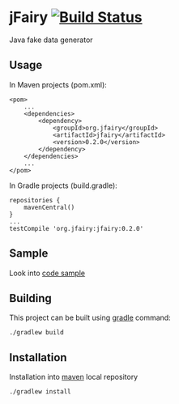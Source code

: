 jFairy [![Build Status](https://travis-ci.org/Codearte/jfairy.png)](https://travis-ci.org/Codearte/jfairy)
==============

Java fake data generator

Usage
-----

In Maven projects (pom.xml):

    <pom>
        ...
        <dependencies>
            <dependency>
                <groupId>org.jfairy</groupId>
                <artifactId>jfairy</artifactId>
                <version>0.2.0</version>
            </dependency>
        </dependencies>
        ...
    </pom>

In Gradle projects (build.gradle):

    repositories {
        mavenCentral()
    }
    ...
    testCompile 'org.jfairy:jfairy:0.2.0'
    
Sample
------

Look into [code sample](https://github.com/Codearte/jfairy/tree/master/src/test/groovy/snippets/)

Building
---------

This project can be built using [gradle](http://www.gradle.org/) command:

    ./gradlew build

Installation
------------

Installation into [maven](http://maven.apache.org/) local repository

    ./gradlew install
